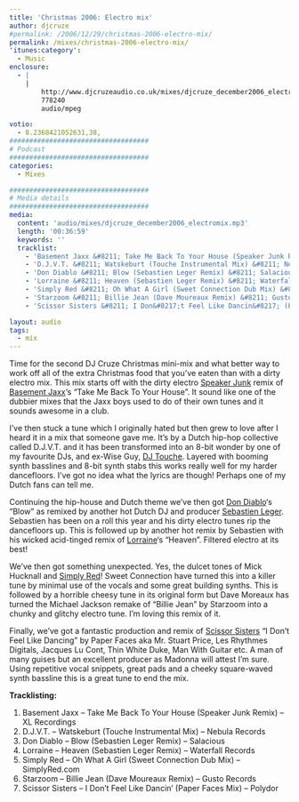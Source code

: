 ```yaml
---
title: 'Christmas 2006: Electro mix'
author: djcruze
#permalink: /2006/12/29/christmas-2006-electro-mix/
permalink: /mixes/christmas-2006-electro-mix/
'itunes:category':
  - Music
enclosure:
  - |
    |
        http://www.djcruzeaudio.co.uk/mixes/djcruze_december2006_electromix.mp3
        778240
        audio/mpeg

votio:
  - 8.2368421052631,38,
###################################
# Podcast
###################################
categories:
  - Mixes

###################################
# Media details
###################################
media:
  content: 'audio/mixes/djcruze_december2006_electromix.mp3'
  length: '00:36:59'
  keywords: ''
  tracklist:
    - 'Basement Jaxx &#8211; Take Me Back To Your House (Speaker Junk Remix) &#8211; XL Recordings'
    - 'D.J.V.T. &#8211; Watskeburt (Touche Instrumental Mix) &#8211; Nebula Records'
    - 'Don Diablo &#8211; Blow (Sebastien Leger Remix) &#8211; Salacious'
    - 'Lorraine &#8211; Heaven (Sebastien Leger Remix) &#8211; Waterfall Records'
    - 'Simply Red &#8211; Oh What A Girl (Sweet Connection Dub Mix) &#8211; SimplyRed.com'
    - 'Starzoom &#8211; Billie Jean (Dave Moureaux Remix) &#8211; Gusto Records'
    - 'Scissor Sisters &#8211; I Don&#8217;t Feel Like Dancin&#8217; (Paper Faces Mix) &#8211; Polydor'

layout: audio
tags:
  - mix
---
```


Time for the second DJ Cruze Christmas mini-mix and what better way to work off all of the extra Christmas food that you&#8217;ve eaten than with a dirty electro mix. This mix starts off with the dirty electro [Speaker Junk][1] remix of [Basement Jaxx][2]&#8216;s &#8220;Take Me Back To Your House&#8221;. It sound like one of the dubbier mixes that the Jaxx boys used to do of their own tunes and it sounds awesome in a club.

I&#8217;ve then stuck a tune which I originally hated but then grew to love after I heard it in a mix that someone gave me. It&#8217;s by a Dutch hip-hop collective called D.J.V.T. and it has been transformed into an 8-bit wonder by one of my favourite DJs, and ex-Wise Guy, [DJ Touche][3]. Layered with booming synth basslines and 8-bit synth stabs this works really well for my harder dancefloors. I&#8217;ve got no idea what the lyrics are though! Perhaps one of my Dutch fans can tell me.

Continuing the hip-house and Dutch theme we&#8217;ve then got [Don Diablo][4]&#8216;s &#8220;Blow&#8221; as remixed by another hot Dutch DJ and producer [Sebastien Leger][5]. Sebastien has been on a roll this year and his dirty electro tunes rip the dancefloors up. This is followed up by another hot remix by Sebastien with his wicked acid-tinged remix of [Lorraine][6]&#8216;s &#8220;Heaven&#8221;. Filtered electro at its best!

We&#8217;ve then got something unexpected. Yes, the dulcet tones of Mick Hucknall and [Simply Red][7]! Sweet Connection have turned this into a killer tune by minimal use of the vocals and some great building synths. This is followed by a horrible cheesy tune in its original form but Dave Moreaux has turned the Michael Jackson remake of &#8220;Billie Jean&#8221; by Starzoom into a chunky and glitchy electro tune. I&#8217;m loving this remix of it.

Finally, we&#8217;ve got a fantastic production and remix of [Scissor Sisters][8] &#8220;I Don&#8217;t Feel Like Dancing&#8221; by Paper Faces aka Mr. Stuart Price, Les Rhythmes Digitals, Jacques Lu Cont, Thin White Duke, Man With Guitar etc. A man of many guises but an excellent producer as Madonna will attest I&#8217;m sure. Using repetitive vocal snippets, great pads and a cheeky square-waved synth bassline this is a great tune to end the mix.

**Tracklisting:**

1. Basement Jaxx &#8211; Take Me Back To Your House (Speaker Junk Remix) &#8211; XL Recordings
2. D.J.V.T. &#8211; Watskeburt (Touche Instrumental Mix) &#8211; Nebula Records
3. Don Diablo &#8211; Blow (Sebastien Leger Remix) &#8211; Salacious
4. Lorraine &#8211; Heaven (Sebastien Leger Remix) &#8211; Waterfall Records
5. Simply Red &#8211; Oh What A Girl (Sweet Connection Dub Mix) &#8211; SimplyRed.com
6. Starzoom &#8211; Billie Jean (Dave Moureaux Remix) &#8211; Gusto Records
7. Scissor Sisters &#8211; I Don&#8217;t Feel Like Dancin&#8217; (Paper Faces Mix) &#8211; Polydor

<div style="clear:both;">
</div>

[1]: http://www.myspace.com/speakerjunk/
[2]: http://www.basementjaxx.co.uk/
[3]: http://www.myspace.com/touchelondon/
[4]: http://www.dondiablo.com/
[5]: http://www.sebastienleger.net/
[6]: http://www.lorrainemusic.co.uk/
[7]: http://www.simplyred.com/
[8]: http://www.scissorsisters.com/
